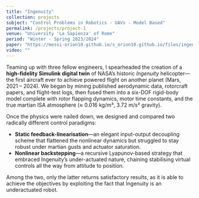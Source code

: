 ```yaml
---
title: "Ingenuity"
collection: projects
subject: "Control Problems in Robotics - UAVs - Model Based"
permalink: /projects/project-1
venue: "University 'La Sapienza' of Rome"
period: "Winter - Spring 2023/2024"
paper: "https://messi-orion10.github.io/s_orion10.github.io/files/ingenuity.pdf"
video: ""
---
```


Teaming up with three fellow engineers, I spearheaded the creation of a **high-fidelity Simulink digital twin** of NASA’s historic *Ingenuity* helicopter—the first aircraft ever to achieve powered flight on another planet (Mars, 2021 – 2024).  We began by mining published aerodynamic data, rotorcraft papers, and flight-test logs, then fused them into a six-DOF rigid-body model complete with rotor flapping dynamics, motor time constants, and the true martian ISA atmosphere (≈ 0.016 kg/m³, 3.72 m/s² gravity).

Once the physics were nailed down, we designed and compared two radically different control paradigms:

* **Static feedback-linearisation**—an elegant input-output decoupling scheme that flattened the nonlinear dynamics but struggled to stay robust under martian gusts and actuator saturation.
* **Nonlinear backstepping**—a recursive Lyapunov-based strategy that embraced Ingenuity’s under-actuated nature, chaining stabilising virtual controls all the way from attitude to position.

Among the two, only the latter returns satisfactory results, as it is able to achieve the objectives by exploiting the fact that Ingenuity is an underactuated robot.
